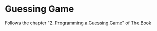 # Guessing Game

Follows the chapter "[2. Programming a Guessing Game][1]" of [The Book][2]

[1]:https://doc.rust-lang.org/book/ch02-00-guessing-game-tutorial.html
[2]:https://doc.rust-lang.org/book/